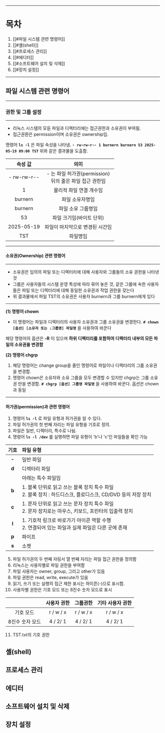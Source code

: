 
---
# 목차
1. [[#파일 시스템 관련 명령어]]
2. [[#셸(shell)]]
3. [[#프로세스 관리]]
4. [[#에디터]]
5. [[#소프트웨어 설치 및 삭제]]
6. [[#장치 설정]]
---
## 파일 시스템 관련 명령어
---
### 권한 및 그룹 설정
---
- 리눅스 시스템의 모듣 파일과 디렉터리에는 접근권한과 소유권이 부여됨.
- 접근권환은 permission이며 소유권은 ownership임.

명령어 **`ls -l`** 은 파일 속성을 나타냄.
**`- rw-rw-r-- 1 burnern burnern 53 2025-05-19 09:00 TST`**
위와 같은 결과물을 도출함.

|    속성 값     |                    의미                     |
| :---------: | :---------------------------------------: |
| - rw-rw-r-- | - 는 파일 허가권(permission)<br>뒤의 줄은 파일 접근 권한임 |
|      1      |               물리적 파일 연결 개수임               |
|   burnern   |                 파일 소유자명임                  |
|   burnern   |                파일 소유 그룹명임                 |
|     53      |              파일 크기임(바이트 단위)               |
| 2025-05-19  |             파일이 마지막으로 변경된 시간임             |
|     TST     |                   파일명임                    |

---
#### 소유권(Ownership) 관련 명령어
---
- 소유권은 임의의 파일 또는 디렉터리에 대해 사용자와 그룹들의 소유 권한을 나타낸 것 
- 그룹은 사용자들의 시스템 운영 특성에 따라 묶어 놓은 것, 같은 그룹에 속한 사용자들은 파일 또는 디렉터리에 대해 동일한 소유권과 작업 권한을 갖는다
- 위 결과물에서 파일 TST의 소유권은 사용자 burnern과 그룹 burnern에게 있다
---
**(1) 명령어 chown**
- 이 명령어는 파일과 디렉터리의 사용자 소유권과 그룹 소유권을 변경한다.
**`# chown [옵션] [소유자 또는 :그룹명] 파일명`** 을 사용하여 바꾼다

해당 명령어의 옵션은 **-R** 이 있으며 **하위 디렉터리를 포함하여 디렉터리 내부의 모든 파일의 소유권을 변경함**

**(2) 명령어 chgrp**
1. 해당 명령어는 change group을 줄인 명령어로 파일이나 디렉터리의 그룹 소유권을 변경함.
2. 명령어 chown은 소유자와 소유 그룹을 모두 변경할 수 있지만 chgrp는 그룹 소유권 만을 변경함.
**`# chgrp [옵션] 그룹명 파일명`** 을 사용하여 바꾼다. 옵션은 chown과 동일
---
#### 허가권(permission)과 관련 명령어
1. 명령어 **`ls -l`** 로 파일 유형과 허가권을 알 수 있다.
2. 파일 허가권의 첫 번째 자리는 파일 유형을 기호로 정의.
3. 파일은 일반, 디렉터리, 특수로 나뉨.
4. 명령어 **`ls -l /dev`** 를 실행하면 파일 유형이 'b'나 'c'인 파일들을 확인 가능

| **기호** | **파일 유형**                                                                |
| :----: | :----------------------------------------------------------------------- |
| **-**  | 일반 파일                                                                    |
| **d**  | 디렉터리 파일                                                                  |
|        | 아래는 특수 파일임                                                               |
| **b**  | 1. 블록 단위로 읽고 쓰는 블록 장치 특수 파일 <br>2. 블록 장치 : 하드디스크, 플로디스크, CD/DVD 등의 저장 장치 |
| **c**  | 1. 문자 단위로 읽고 쓰는 문자 장치 특수 파일<br>2. 문자 장치로는 마우스, 키보드, 프린터의 입출력 장치          |
| **l**  | 1. 기호적 링크로 바로가기 아이콘 역할 수행<br>2. 연결되어 있는 파일과 실제 파일은 다른 곳에 존재              |
| **p**  | 파이프                                                                      |
| **s**  | 소켓                                                                       |
5. 파일 허가권의 두 번째 자링서 열 번째 자리는 파일 접근 권한을 정의함
6. 리눅스는 사용자별로 파일 권한을 부여함
7. 파일 사용자는 owner, group, 그리고 other가 있음
8. 파일 권한은 read, write, execute가 있음
9. 읽기, 쓰기 또는 실행의 접근 제한 표시는 하이픈(-)으로 표시함.
10. 사용자별 권한은 기호 모드 또는 8진수 숫자 모드로 표시

|           |  사용자 권한   |   그룹권한    | 기타 사용자 권한 |
| :-------: | :-------: | :-------: | :-------: |
|   기호 모드   | r / w / x | r / w / x | r / w / x |
| 8진수 숫자 모드 | 4 / 2/ 1  | 4 / 2/ 1  | 4 / 2/ 1  |
11. TST.txt의 기호 권한 
## 셸(shell)

## 프로세스 관리

## 에디터

## 소프트웨어 설치 및 삭제

## 장치 설정
